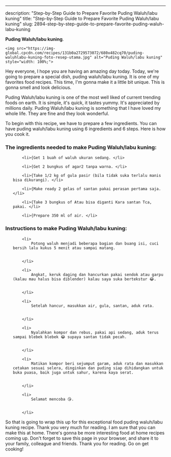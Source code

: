 ---
description: "Step-by-Step Guide to Prepare Favorite Puding Waluh/labu kuning"
title: "Step-by-Step Guide to Prepare Favorite Puding Waluh/labu kuning"
slug: 2894-step-by-step-guide-to-prepare-favorite-puding-waluh-labu-kuning

<p>
	<strong>Puding Waluh/labu kuning</strong>. 
	
</p>
<p>
	
	<img src="https://img-global.cpcdn.com/recipes/131b0a2729573072/680x482cq70/puding-waluhlabu-kuning-foto-resep-utama.jpg" alt="Puding Waluh/labu kuning" style="width: 100%;">
	
	
</p>
<p>
	Hey everyone, I hope you are having an amazing day today. Today, we're going to prepare a special dish, puding waluh/labu kuning. It is one of my favorites food recipes. This time, I'm gonna make it a little bit unique. This is gonna smell and look delicious.
</p>
	
<p>
	Puding Waluh/labu kuning is one of the most well liked of current trending foods on earth. It is simple, it's quick, it tastes yummy. It's appreciated by millions daily. Puding Waluh/labu kuning is something that I have loved my whole life. They are fine and they look wonderful.
</p>
<p>
	
</p>

<p>
To begin with this recipe, we have to prepare a few ingredients. You can have puding waluh/labu kuning using 6 ingredients and 6 steps. Here is how you cook it.
</p>

<h3>The ingredients needed to make Puding Waluh/labu kuning:</h3>

<ol>
	
		<li>{Get 1 buah of waluh ukuran sedang. </li>
	
		<li>{Get 2 bungkus of agar2 tanpa warna. </li>
	
		<li>{Take 1/2 kg of gula pasir (bila tidak suka terlalu manis bisa dikurangi). </li>
	
		<li>{Make ready 2 gelas of santan pakai perasan pertama saja. </li>
	
		<li>{Take 3 bungkus of Atau bisa diganti Kara santan Tca, pakai. </li>
	
		<li>{Prepare 350 ml of air. </li>
	
</ol>
<p>
	
</p>

<h3>Instructions to make Puding Waluh/labu kuning:</h3>

<ol>
	
		<li>
			Potong waluh menjadi beberapa bagian dan buang isi, cuci bersih lalu kukus 5 menit atau sampai matang.
			
			
		</li>
	
		<li>
			Angkat, keruk daging dan hancurkan pakai sendok atau garpu (kalau mau halus bisa diblender) kalau saya suka bertekstur 😂.
			
			
		</li>
	
		<li>
			Setelah hancur, masukkan air, gula, santan, aduk rata.
			
			
		</li>
	
		<li>
			Nyalahkan kompor dan rebus, pakai api sedang, aduk terus sampai blebek blebek 😂 supaya santan tidak pecah.
			
			
		</li>
	
		<li>
			Matikan kompor beri sejumput garam, aduk rata dan masukkan cetakan sesuai selera, dinginkan dan puding siap dihidangkan untuk buka puasa, baik juga untuk sahur, karena kaya serat.
			
			
		</li>
	
		<li>
			Selamat mencoba 😘.
			
			
		</li>
	
</ol>

<p>
	
</p>

<p>
	So that is going to wrap this up for this exceptional food puding waluh/labu kuning recipe. Thank you very much for reading. I am sure that you can make this at home. There's gonna be more interesting food at home recipes coming up. Don't forget to save this page in your browser, and share it to your family, colleague and friends. Thank you for reading. Go on get cooking!
</p>
